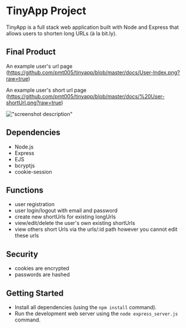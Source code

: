 # TinyApp Project

TinyApp is a full stack web application built with Node and Express that allows users to shorten long URLs (à la bit.ly).

## Final Product

An example user's url page
(https://github.com/pmt005/tinyapp/blob/master/docs/User-Index.png?raw=true)

An example user's short url page
(https://github.com/pmt005/tinyapp/blob/master/docs/%20User-shortUrl.png?raw=true)

!["screenshot description"](#)

## Dependencies

- Node.js
- Express
- EJS
- bcryptjs
- cookie-session

## Functions
- user registration
- user login/logout with email and password
- create new shortUrls for existing longUrls
- view/edit/delete the user's own existing shortUrls
- view others short Urls via the  urls/:id path
  however you cannot edit these urls

## Security
- cookies are encrypted
- passwords are hashed

## Getting Started

- Install all dependencies (using the `npm install` command).
- Run the development web server using the `node express_server.js` command.